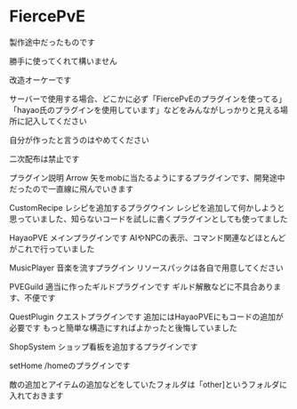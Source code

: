 # FiercePvE
製作途中だったものです

勝手に使ってくれて構いません

改造オーケーです

サーバーで使用する場合、どこかに必ず「FiercePvEのプラグインを使ってる」「hayao氏のプラグインを使用しています」などをみんながしっかりと見える場所に記入してください

自分が作ったと言うのはやめてください

二次配布は禁止です


プラグイン説明
Arrow
矢をmobに当たるようにするプラグインです、開発途中だったので一直線に飛んでいきます

CustomRecipe
レシピを追加するプラグウイン
レシピを追加して何かしようと思っていました、知らないコードを試しに書くプラグインとしても使ってました

HayaoPVE
メインプラグインです
AIやNPCの表示、コマンド関連などほとんどがこれで行っていました

MusicPlayer
音楽を流すプラグイン
リソースパックは各自で用意してください

PVEGuild
適当に作ったギルドプラグインです
ギルド解散などに不具合あります、不便です

QuestPlugin
クエストプラグインです
追加にはHayaoPVEにもコードの追加が必要です
もっと簡単な構造にすればよかったと後悔していました

ShopSystem
ショップ看板を追加するプラグインです

setHome
/homeのプラグインです



敵の追加とアイテムの追加などをしていたフォルダは「other]というフォルダに入れておきます
